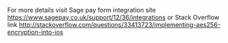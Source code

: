 For more details visit Sage pay form integration site https://www.sagepay.co.uk/support/12/36/integrations or Stack Overflow link http://stackoverflow.com/questions/33413723/implementing-aes256-encryption-into-ios
